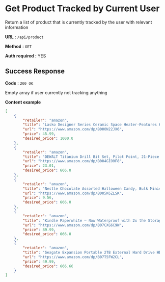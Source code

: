 # Get Product Tracked by Current User

Return a list of product that is currently tracked by the user with relevant
 information

**URL** : `/api/product`

**Method** : `GET`

**Auth required** : YES


## Success Response

**Code** : `200 OK`

Empty array if user currently not tracking anything

**Content example**

```json
[
    {
        "retailer": "amazon",
        "title": "Lasko Designer Series Ceramic Space Heater-Features Oscillation, Remote, and Built-in Timer, Beige",
        "url": "https://www.amazon.com/dp/B000N22JX6",
        "price": 45.99,
        "desired_price": 1000.0
    },
    {
        "retailer": "amazon",
        "title": "DEWALT Titanium Drill Bit Set, Pilot Point, 21-Piece (DW1361)",
        "url": "https://www.amazon.com/dp/B004GIO0F8",
        "price": 23.01,
        "desired_price": 666.0
    },
    {
        "retailer": "amazon",
        "title": "Nestle Chocolate Assorted Halloween Candy, Bulk Minis Bag with Butterfinger, Crunch & Baby Ruth (90 Count)",
        "url": "https://www.amazon.com/dp/B005K6ZLSK",
        "price": 9.56,
        "desired_price": 666.0
    },
    {
        "retailer": "amazon",
        "title": "Kindle Paperwhite – Now Waterproof with 2x the Storage – Includes Special Offers",
        "url": "https://www.amazon.com/dp/B07CXG6C9W",
        "price": 89.99,
        "desired_price": 666.0
    },
    {
        "retailer": "amazon",
        "title": "Seagate Expansion Portable 2TB External Hard Drive HDD – USB 3.0 for PC Laptop (STEA2000422)",
        "url": "https://www.amazon.com/dp/B07T5FW2CL",
        "price": 49.99,
        "desired_price": 666.66
    }
]
```
